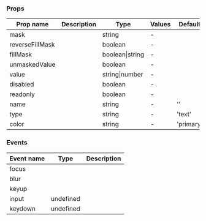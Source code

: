 ### Props

| Prop name       | Description | Type            | Values | Default   |
| --------------- | ----------- | --------------- | ------ | --------- |
| mask            |             | string          | -      |           |
| reverseFillMask |             | boolean         | -      |           |
| fillMask        |             | boolean\|string | -      |           |
| unmaskedValue   |             | boolean         | -      |           |
| value           |             | string\|number  | -      |           |
| disabled        |             | boolean         | -      |           |
| readonly        |             | boolean         | -      |           |
| name            |             | string          | -      | ''        |
| type            |             | string          | -      | 'text'    |
| color           |             | string          | -      | 'primary' |

### Events

| Event name | Type      | Description |
| ---------- | --------- | ----------- |
| focus      |           |
| blur       |           |
| keyup      |           |
| input      | undefined |
| keydown    | undefined |
